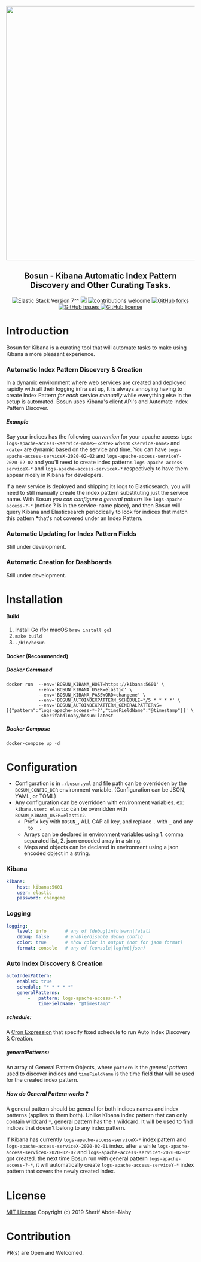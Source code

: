 <p align="center">
<img width="680px" src="https://user-images.githubusercontent.com/16992394/74128390-be44df00-4be5-11ea-8cf0-03eec3cdeecb.png">
</p>
<h2 align="center">Bosun - Kibana Automatic Index Pattern Discovery and Other Curating Tasks.</h2>
<p align="center">
   <a>
      <img src="https://img.shields.io/badge/Kibana->=7-blue?style=flat&logo=kibana" alt="Elastic Stack Version 7^^">
   </a>
   <a>
      <img src="https://img.shields.io/github/v/tag/sherifabdlnaby/bosun?label=release&amp;sort=semver">
    </a>
   <a>
      <img src="https://img.shields.io/badge/contributions-welcome-brightgreen.svg?style=flat" alt="contributions welcome">
   </a>
   <a href="https://github.com/sherifabdlnaby/bosun/network">
      <img src="https://img.shields.io/github/forks/sherifabdlnaby/bosun.svg" alt="GitHub forks">
   </a>
   <a href="https://github.com/sherifabdlnaby/bosun/issues">
        <img src="https://img.shields.io/github/issues/sherifabdlnaby/bosun.svg" alt="GitHub issues">
   </a>
   <a href="https://raw.githubusercontent.com/sherifabdlnaby/bosun/blob/master/LICENSE">
      <img src="https://img.shields.io/badge/license-MIT-blue.svg" alt="GitHub license">
   </a>
</p>

# Introduction

Bosun for Kibana is a curating tool that will automate tasks to make using Kibana a more pleasant experience.

### Automatic Index Pattern Discovery & Creation

In a dynamic environment where web services are created and deployed rapidly with all their logging infra set up, It is always annoying having to create Index Pattern *for each* service *manually* while everything else in the setup is automated.
Bosun uses Kibana's client API's and Automate Index Pattern Discover.

##### Example

Say your indices has the following _convention_ for your apache access logs: `logs-apache-access-<service-name>-<date>` where `<service-name>` and `<date>` are dynamic based on the service and time.
You can have `logs-apache-access-serviceX-2020-02-02` and `logs-apache-access-serviceY-2020-02-02` and you'll need to create index patterns `logs-apache-access-serviceX-*` and `logs-apache-access-serviceX-*` respectively to have them appear nicely in Kibana for developers.

If a new service is deployed and shipping its logs to Elasticsearch, you will need to still manually create the index pattern substituting just the service name.
With Bosun *you can configure a _general_ pattern* like `logs-apache-access-?-*` (notice ? is in the service-name place), and then Bosun will query Kibana and Elasticsearch periodically to look for indices that match this pattern *that's not covered under an Index Pattern.

### Automatic Updating for Index Pattern Fields

Still under development.

### Automatic Creation for Dashboards

Still under development.

# Installation

#### Build
1. Install Go (for macOS `brew install go`)
2. `make build`
3. `./bin/bosun`

#### Docker (Recommended)

##### Docker Command
```
docker run  --env='BOSUN_KIBANA_HOST=https://kibana:5601' \
            --env='BOSUN_KIBANA_USER=elastic' \
            --env='BOSUN_KIBANA_PASSWORD=changeme' \
            --env='BOSUN_AUTOINDEXPATTERN_SCHEDULE=*/5 * * * *' \
            --env='BOSUN_AUTOINDEXPATTERN_GENERALPATTERNS=[{"pattern":"logs-apache-access-*-?","timeFieldName":"@timestamp"}]' \
             sherifabdlnaby/bosun:latest
 ```

##### Docker Compose

 `docker-compose up -d`

# Configuration

- Configuration is in `./bosun.yml` and file path can be overridden by the `BOSUN_CONFIG_DIR` environment variable. (Configuration can be JSON, YAML, or TOML)
- Any configuration can be overridden with environment variables. ex: `kibana.user: elastic` can be overridden with `BOSUN_KIBANA_USER=elastic2`.
    - Prefix key with `BOSUN_`, ALL CAP all key, and replace `.` with `_` and any `_` to `__`.
    - Arrays can be declared in environment variables using 1. comma separated list, 2. json encoded array in a string.
    - Maps and objects can be declared in environment using a json encoded object in a string.

### Kibana
```yaml
kibana:
    host: kibana:5601
    user: elastic
    password: changeme
```

### Logging
```yaml
logging:
    level: info       # any of (debug|info|warn|fatal)
    debug: false      # enable/disable debug config
    color: true       # show color in output (not for json format)
    format: console   # any of (console|logfmt|json)
```

### Auto Index Discovery & Creation
```yaml
autoIndexPattern:
    enabled: true
    schedule: "* * * * *"
    generalPatterns:
        -   pattern: logs-apache-access-*-?
            timeFieldName: "@timestamp"
```

##### schedule:
A [Cron Expression](https://crontab.guru/) that specify fixed schedule to run Auto Index Discovery & Creation.

##### generalPatterns:

An array of General Pattern Objects, where `pattern` is the *general pattern* used to discover indices and `timeFieldName` is the time field that will be used for the created index pattern.

##### How do General Pattern works ?

A general pattern should be general for both indices names and index patterns (applies to them both).  Unlike Kibana index pattern that can only contain wildcard `*`, general pattern has the `?` wildcard. It will be used to find indices that doesn't belong to any index pattern.

If Kibana has currently `logs-apache-access-serviceX-*` index pattern and `logs-apache-access-serviceX-2020-02-01` index. after a while `logs-apache-access-serviceX-2020-02-02` and `logs-apache-access-serviceY-2020-02-02` got created.
the next time Bosun run with general pattern `logs-apache-access-?-*`, it will automatically create `logs-apache-access-serviceY-*` index pattern that covers the newly created index.

# License
[MIT License](https://raw.githubusercontent.com/sherifabdlnaby/bosun/blob/master/LICENSE)
Copyright (c) 2019 Sherif Abdel-Naby

# Contribution

PR(s) are Open and Welcomed.
